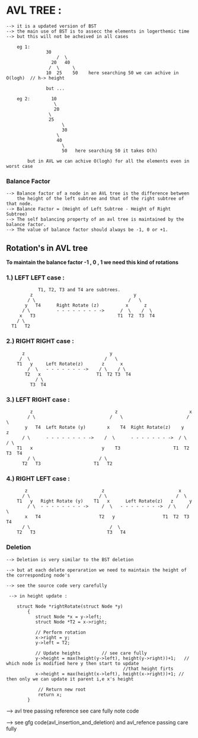
   # AVL TREE : 

	--> it is a updated version of BST 
	--> the main use of BST is to assecc the elements in logerthemic time 
	--> but this will not be acheived in all cases

		eg 1: 
				   30 
			           /  \ 
			         20   40 
			        /  \     \ 
			       10  25    50    here searching 50 we can achive in O(logh)  // h-> height

			       but ...

		eg 2:        10 
		              \ 
		              20 
		         	\
		         	25
		                 \ 
		                 30
		       		   \
		       		   40
		       		     \
		       		     50   here searching 50 it takes O(h)   

		    but in AVL we can achive O(logh) for all the elements even in worst case  
 ### Balance Factor
	--> Balance factor of a node in an AVL tree is the difference between 
		the height of the left subtree and that of the right subtree of that node.
	--> Balance Factor = (Height of Left Subtree - Height of Right Subtree)
	--> The self balancing property of an avl tree is maintained by the balance factor. 
	--> The value of balance factor should always be -1, 0 or +1.

  ## Rotation's in AVL tree 

   **To maintain the balance factor -1 , 0 , 1 we need this kind of rotations**

 ### 1.) LEFT LEFT case :

		  		T1, T2, T3 and T4 are subtrees.
	         z                                      y 
	        / \                                   /   \
	       y   T4      Right Rotate (z)          x      z
	      / \          - - - - - - - - ->      /  \    /  \ 
	     x   T3                               T1  T2  T3  T4
	    / \
	  T1   T2

 ### 2.) RIGHT RIGHT case : 

		  z                                y
		 /  \                            /   \ 
		T1   y     Left Rotate(z)       z      x
		    /  \   - - - - - - - ->    / \    / \
		   T2   x                     T1  T2 T3  T4
		       / \
		     T3  T4

 ### 3.) LEFT RIGHT case :

		     z                               z                           x
		    / \                            /   \                        /  \ 
		   y   T4  Left Rotate (y)        x    T4  Right Rotate(z)    y      z
		  / \      - - - - - - - - ->    /  \      - - - - - - - ->  / \    / \
		T1   x                          y    T3                    T1  T2 T3  T4
		    / \                        / \
		  T2   T3                    T1   T2

 ### 4.) RIGHT LEFT case :

		   z                            z                            x
		  / \                          / \                          /  \ 
		T1   y   Right Rotate (y)    T1   x      Left Rotate(z)   z      y
		    / \  - - - - - - - - ->     /  \   - - - - - - - ->  / \    / \
		   x   T4                      T2   y                  T1  T2  T3  T4
		  / \                              /  \
		T2   T3                           T3   T4


   ### **Deletion**

	--> Deletion is very similar to the BST deletion 
   
	--> but at each delete operaration we need to maintain the height of the corresponding node's

	--> see the source code very carefully 

	 --> in height update :

```
	struct Node *rightRotate(struct Node *y) 
		{ 
		   struct Node *x = y->left; 
		   struct Node *T2 = x->right; 

		   // Perform rotation 
		   x->right = y; 
		   y->left = T2; 
                 
		   // Update heights 		// see care fully 
		   y->height = max(height(y->left), height(y->right))+1;   // which node is modified here y then start to update 
		   									//that height firts
		   x->height = max(height(x->left), height(x->right))+1; // then only we can update it parent i,e x's height  

		    // Return new root 
		    return x; 
		} 

  ```

 --> avl tree passing reference see care fully note code 

  --> see gfg code(avl_insertion_and_deletion) and avl_refence passing care fully 
